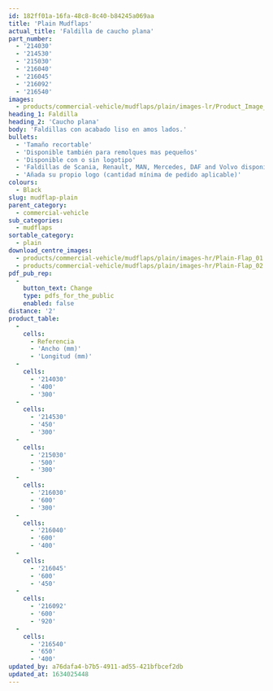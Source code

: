 ```yaml
---
id: 182ff01a-16fa-48c8-8c40-b84245a069aa
title: 'Plain Mudflaps'
actual_title: 'Faldilla de caucho plana'
part_number:
  - '214030'
  - '214530'
  - '215030'
  - '216040'
  - '216045'
  - '216092'
  - '216540'
images:
  - products/commercial-vehicle/mudflaps/plain/images-lr/Product_Image_776x776_(518x518_focus_area)-Plain-Flap_01.jpg
heading_1: Faldilla
heading_2: 'Caucho plana'
body: 'Faldillas con acabado liso en amos lados.'
bullets:
  - 'Tamaño recortable'
  - 'Disponible también para remolques mas pequeños'
  - 'Disponible con o sin logotipo'
  - 'Faldillas de Scania, Renault, MAN, Mercedes, DAF and Volvo disponible sin cantidad mínima'
  - 'Añada su propio logo (cantidad mínima de pedido aplicable)'
colours:
  - Black
slug: mudflap-plain
parent_category:
  - commercial-vehicle
sub_categories:
  - mudflaps
sortable_category:
  - plain
download_centre_images:
  - products/commercial-vehicle/mudflaps/plain/images-hr/Plain-Flap_01.jpg
  - products/commercial-vehicle/mudflaps/plain/images-hr/Plain-Flap_02.jpg
pdf_pub_rep:
  -
    button_text: Change
    type: pdfs_for_the_public
    enabled: false
distance: '2'
product_table:
  -
    cells:
      - Referencia
      - 'Ancho (mm)'
      - 'Longitud (mm)'
  -
    cells:
      - '214030'
      - '400'
      - '300'
  -
    cells:
      - '214530'
      - '450'
      - '300'
  -
    cells:
      - '215030'
      - '500'
      - '300'
  -
    cells:
      - '216030'
      - '600'
      - '300'
  -
    cells:
      - '216040'
      - '600'
      - '400'
  -
    cells:
      - '216045'
      - '600'
      - '450'
  -
    cells:
      - '216092'
      - '600'
      - '920'
  -
    cells:
      - '216540'
      - '650'
      - '400'
updated_by: a76dafa4-b7b5-4911-ad55-421bfbcef2db
updated_at: 1634025448
---
```


